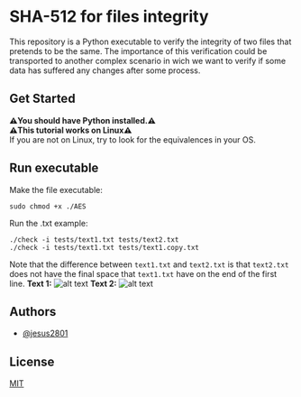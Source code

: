 # SHA-512 for files integrity

This repository is a Python executable to verify the integrity of two files that pretends to be the same.
The importance of this verification could be transported to another complex scenario in wich we
want to verify if some data has suffered any changes after some process.

## Get Started

**⚠️You should have Python installed.⚠️**  
**⚠️This tutorial works on Linux⚠️**  
If you are not on Linux, try to look for the equivalences in your OS.

## Run executable

Make the file executable:

```
sudo chmod +x ./AES
```

Run the .txt example:
```
./check -i tests/text1.txt tests/text2.txt
./check -i tests/text1.txt tests/text1.copy.txt
```
Note that the difference between `text1.txt` and `text2.txt` is that `text2.txt` does not have the
final space that `text1.txt` have on the end of the first line.
**Text 1:**
![alt text](https://github.com/jesus2801/AES-for-file-encryption/blob/master/imgs/text1.png?raw=true)
**Text 2:**
![alt text](https://github.com/jesus2801/AES-for-file-encryption/blob/master/imgs/text2.png?raw=true)

## Authors

- [@jesus2801](https://github.com/jesus2801)

## License

[MIT](https://choosealicense.com/licenses/mit/)
